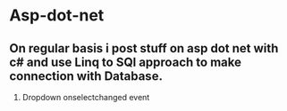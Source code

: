 # Asp-dot-net
## On regular basis i post stuff on asp dot net with c# and use Linq to SQl approach to make connection with Database.

1. Dropdown onselectchanged event

